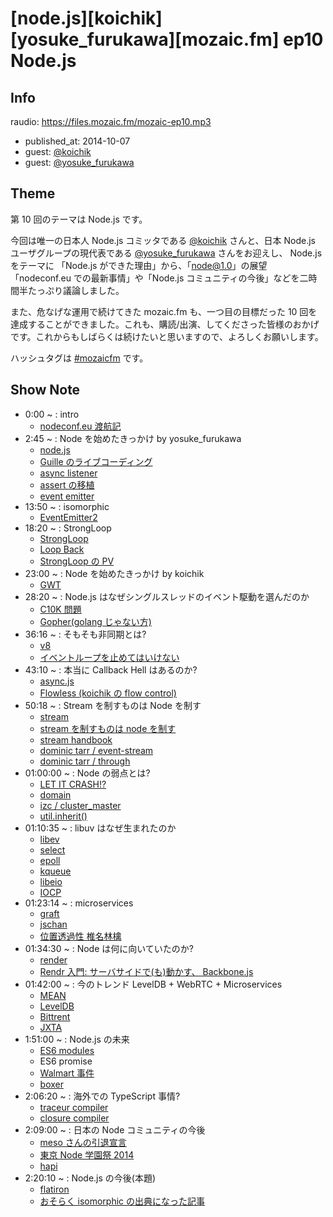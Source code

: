 # [node.js][koichik][yosuke_furukawa][mozaic.fm] ep10 Node.js

## Info

raudio: https://files.mozaic.fm/mozaic-ep10.mp3

- published_at: 2014-10-07
- guest: [@koichik](https://twitter.com/koichik)
- guest: [@yosuke_furukawa](https://twitter.com/yosuke_furukawa)


## Theme

第 10 回のテーマは Node.js です。

今回は唯一の日本人 Node.js コミッタである [@koichik](https://twitter.com/koichik/) さんと、日本 Node.js ユーザグループの現代表である [@yosuke_furukawa](https://twitter.com/yosuke_furukawa) さんをお迎えし、 Node.js をテーマに 「Node.js ができた理由」から、「node@1.0」の展望「nodeconf.eu での最新事情」や「Node.js コミュニティの今後」などを二時間半たっぷり議論しました。

また、危なげな運用で続けてきた mozaic.fm も、一つ目の目標だった 10 回を達成することができました。これも、購読/出演、してくださった皆様のおかげです。これからもしばらくは続けたいと思いますので、よろしくお願いします。

ハッシュタグは [#mozaicfm](https://twitter.com/search?q=mozaicfm&src=hash) です。


## Show Note

- 0:00 ~ : intro
  - [nodeconf.eu 渡航記](http://t.umblr.com/redirect?z=http%3A%2F%2Fyosuke-furukawa.hatenablog.com%2Fentry%2F2014%2F09%2F09%2F174601&t=Mzk1NmI3OTU5NTZkYWU5ZWFkMzI2Y2NjMTk2NDJjNDc1MzRhMDg2NSxYdVJHVGd5bQ%3D%3D)
- 2:45 ~ : Node を始めたきっかけ by yosuke_furukawa
  - [node.js](http://t.umblr.com/redirect?z=http%3A%2F%2Fnodejs.org&t=MjZjZTRhNDVhNDBjYjVmNWEwMzk2MDkzNzY0MDg3MDFjOTQ1YWRlNixYdVJHVGd5bQ%3D%3D)
  - [Guille のライブコーディング](http://t.umblr.com/redirect?z=http%3A%2F%2Fwww.nicovideo.jp%2Fwatch%2F1320664679&t=ZjA5M2ZlN2VjNWQ3YWM3OTM3MTg3OWNlZjgzNGY3YzRiNGQyNDU5OCxYdVJHVGd5bQ%3D%3D)
  - [async listener](http://t.umblr.com/redirect?z=http%3A%2F%2Fnodejs.org%2Fdocs%2Fv0.11.14%2Fapi%2Fall.html%23all_async_listeners&t=MjY0M2YyYTFiNzI3YmRmZWMyMjE2YWNjYmVlYTgwYzgxNWJhYTRhZCxYdVJHVGd5bQ%3D%3D)
  - [assert の移植](http://t.umblr.com/redirect?z=http%3A%2F%2Fgithub.com%2Fjxck%2Fassert&t=Y2VhODQ0NTA1ODA0NWI2NTRkYTBlZjdkN2Y2ZGQxOTA1NzIwZGEwOCxYdVJHVGd5bQ%3D%3D)
  - [event emitter](http://t.umblr.com/redirect?z=http%3A%2F%2Fnodejs.org%2Fapi%2Fevents.html&t=MWI5NTk2M2U1ZjNlYmVmM2Y5NTYyZDdlNzIzMTJlMTM2YmI2MDA2OSxYdVJHVGd5bQ%3D%3D)
- 13:50 ~ : isomorphic
  - [EventEmitter2](http://t.umblr.com/redirect?z=https%3A%2F%2Fgithub.com%2Fasyncly%2FEventEmitter2&t=OGJhODA4MzAwYmU3YzJmZjNmOWI4NzI3YzQ2OTVjMTUwMmY4YjE1MixYdVJHVGd5bQ%3D%3D)
- 18:20 ~ : StrongLoop
  - [StrongLoop](http://t.umblr.com/redirect?z=http%3A%2F%2Fstrongloop.com%2F&t=YTA2MTc5MTdkNzg2ZThmNDkzNTFiZmFmZDliZjQ0MjZmZTUyMWY1OSxYdVJHVGd5bQ%3D%3D)
  - [Loop Back](http://t.umblr.com/redirect?z=http%3A%2F%2Fstrongloop.com%2Fnode-js%2Floopback%2F&t=MWVlNWY3NDQ3YjYxYWMwZGVlZjUxODNmMmE1MGI5OTUyNGMzMDYxNyxYdVJHVGd5bQ%3D%3D)
  - [StrongLoop の PV](http://t.umblr.com/redirect?z=http%3A%2F%2Fstrongloop.com%2Fnode-js%2Fvideos%2F&t=NzRkZDBiMGJkMWY0MDQ4NGU5MTQ5Nzk1YTM4OTE5YTE4NWRhMjkzNixYdVJHVGd5bQ%3D%3D)
- 23:00 ~ : Node を始めたきっかけ by koichik
  - [GWT](http://t.umblr.com/redirect?z=http%3A%2F%2Fwww.gwtproject.org%2F&t=Y2RmZWM4NjM3ZTRiMjdhNzY2OTQ0N2RjZjU2Yjk5N2JkNzNmMjRiZCxYdVJHVGd5bQ%3D%3D)
- 28:20 ~ : Node.js はなぜシングルスレッドのイベント駆動を選んだのか
  - [C10K 問題](http://t.umblr.com/redirect?z=http%3A%2F%2Fwww.hyuki.com%2Fyukiwiki%2Fwiki.cgi%3FTheC10kProblem&t=Mjg4ODgzNzFmYmY2MzdlZTA1N2VkNmE0YzMzZDcwMjdiMWQzNDEwNSxYdVJHVGd5bQ%3D%3D)
  - [Gopher(golang じゃない方)](http://t.umblr.com/redirect?z=http%3A%2F%2Fja.wikipedia.org%2Fwiki%2FGopher&t=NjVkZjM1MjZkMzUyMjk4YmYyODNiNzcyNTc2YTdjYzQ1ZDA2NzBkYyxYdVJHVGd5bQ%3D%3D)
- 36:16 ~ : そもそも非同期とは?
  - [v8](http://t.umblr.com/redirect?z=https%3A%2F%2Fcode.google.com%2Fp%2Fv8%2F&t=NWE1ZmZlZTZlNTEzZjk4NzVmM2FiOWYyMzVkOGZjMGIyOTc5YjQ1MixYdVJHVGd5bQ%3D%3D)
  - [イベントループを止めてはいけない](http://t.umblr.com/redirect?z=http%3A%2F%2Fjxck.hatenablog.com%2Fentry%2Ffor-with-eventloop&t=YzU4MTMyZDRkNjM1MTIyMDczMGVmMmYzNjgzYjk4MTA3OTQwOWM2NSxYdVJHVGd5bQ%3D%3D)
- 43:10 ~ : 本当に Callback Hell はあるのか?
  - [async.js](http://t.umblr.com/redirect?z=https%3A%2F%2Fgithub.com%2Fcaolan%2Fasync&t=OGIzMmY4NDQ2MjE1NzY2YTllMjExYzI4YmU5MTFlMDY3N2Q0NjMxOCxYdVJHVGd5bQ%3D%3D)
  - [Flowless (koichik の flow control)](http://t.umblr.com/redirect?z=https%3A%2F%2Fgithub.com%2Fkoichik%2Fnode-flowless&t=MzBmNmMwOWRkNjQ3NjJhZDQ2Mjc0ZGI2OTI4NGU5YTUwZGZhZjI1ZSxYdVJHVGd5bQ%3D%3D)
- 50:18 ~ : Stream を制すものは Node を制す
  - [stream](http://t.umblr.com/redirect?z=http%3A%2F%2Fnodejs.org%2Fapi%2Fstream.html&t=YTllMzM2MzM1NzQ1OTU5NzBmZjM2OTg4ZGUwZGNkNWUzZWM0YmU2MyxYdVJHVGd5bQ%3D%3D)
  - [stream を制すものは node を制す](http://t.umblr.com/redirect?z=http%3A%2F%2Fjxck.hatenablog.com%2Fentry%2F20111204%2F1322966453&t=YTcxNDBmMDY4ZTk3OTEwZjBiYWIyYWFhMWE5ODJlY2U3ZTZhOTBlMyxYdVJHVGd5bQ%3D%3D)
  - [stream handbook](http://t.umblr.com/redirect?z=https%3A%2F%2Fgithub.com%2Fsubstack%2Fstream-handbook&t=MzE4ZDlmODM5MDQ0NmM1NjJhOGFhYWQ4NjI2OTIzYWQ1MWUxNzY4YSxYdVJHVGd5bQ%3D%3D)
  - [dominic tarr / event-stream](http://t.umblr.com/redirect?z=https%3A%2F%2Fgithub.com%2Fdominictarr%2Fevent-stream&t=MWQ5YzA1ZjgwYjM5NTZmZTZmZGM5NjZiNGVhYTNkM2RkZmUxOTU4ZSxYdVJHVGd5bQ%3D%3D)
  - [dominic tarr / through](http://t.umblr.com/redirect?z=https%3A%2F%2Fgithub.com%2Fdominictarr%2Fthrough&t=Y2RmNDg4N2EzMjRhYjYxMjExYmJmZDY0NGU5MjY2Y2U0Mzg0NzllOSxYdVJHVGd5bQ%3D%3D)
- 01:00:00 ~ : Node の弱点とは?
  - [LET IT CRASH!?](http://t.umblr.com/redirect?z=http%3A%2F%2Fwww.slideshare.net%2Fkoichik%2Fnode8-let-it-crash&t=NTQwMjI0Y2U4ODY3YTFhNjRmMDY5ZWMzNWNlMDkxMGJmMjEyOGE4ZCxYdVJHVGd5bQ%3D%3D)
  - [domain](http://t.umblr.com/redirect?z=http%3A%2F%2Fnodejs.org%2Fapi%2Fdomain.html&t=MjkxNjVhN2NhODExNjViNjdhZDk1ZDI4YTAzNmNlNWJkODk4YmVhMCxYdVJHVGd5bQ%3D%3D)
  - [izc / cluster_master](http://t.umblr.com/redirect?z=https%3A%2F%2Fgithub.com%2Fisaacs%2Fcluster-master&t=ZDE0M2IwNDg4MjFhOWMwZDk4ZWQ1ZjdmMzlkZDU4NzUzMDNmNjFkMCxYdVJHVGd5bQ%3D%3D)
  - [util.inherit()](http://t.umblr.com/redirect?z=http%3A%2F%2Fnodejs.org%2Fapi%2Futil.html%23util_util_inherits_constructor_superconstructor&t=YjAwNTViYzMzZDNiYTliMWU4NTI5NzM3ZjU5YjY0MTJjMjA0NDY5YSxYdVJHVGd5bQ%3D%3D)
- 01:10:35 ~ : libuv はなぜ生まれたのか
  - [libev](http://t.umblr.com/redirect?z=http%3A%2F%2Fsoftware.schmorp.de%2Fpkg%2Flibev.html&t=Mjc1ZmJkNjI1NTFhNTFkNmFmYjQ3YzRkNDE1NWNjODE0ZDA0ZmM4YixYdVJHVGd5bQ%3D%3D)
  - [select](http://t.umblr.com/redirect?z=http%3A%2F%2Fman7.org%2Flinux%2Fman-pages%2Fman2%2Fselect.2.html&t=MzAwYmQ3OWRjMzZiNTEyYzE0YjNiNDE0NzhlM2UzZDhlNDlhNzNjYixYdVJHVGd5bQ%3D%3D)
  - [epoll](http://t.umblr.com/redirect?z=http%3A%2F%2Fman7.org%2Flinux%2Fman-pages%2Fman7%2Fepoll.7.html&t=ZmUyMWJlMGU3NzVhN2I3NjliMjNkNzAyYTQwYzI1YmYzM2JkYWFkNyxYdVJHVGd5bQ%3D%3D)
  - [kqueue](http://t.umblr.com/redirect?z=http%3A%2F%2Fen.wikipedia.org%2Fwiki%2FKqueue&t=MjQ1NDQwYTAxNzBlODhlMmE3YTEyMzdjNjNiMmI5ZDY3YWU3MTNkZSxYdVJHVGd5bQ%3D%3D)
  - [libeio](http://t.umblr.com/redirect?z=http%3A%2F%2Fsoftware.schmorp.de%2Fpkg%2Flibeio.html&t=YzYyNDNmMjZlMzk5NmYzNTQwMmNhZDY3MDQzN2VkZGRkNzM5YzgzMixYdVJHVGd5bQ%3D%3D)
  - [IOCP](http://t.umblr.com/redirect?z=http%3A%2F%2Fmsdn.microsoft.com%2Fen-us%2Flibrary%2Faa365198%28VS.85%29.aspx&t=ZmY2NTYxZDA2M2I5ZWM5MmQ2ZTZmMzg0ZjFjNTY5MjNhNGQxMmM2MyxYdVJHVGd5bQ%3D%3D)
- 01:23:14 ~ : microservices
  - [graft](http://t.umblr.com/redirect?z=https%3A%2F%2Fgithub.com%2FGraftJS%2Fgraft&t=ZWVhZDc2ZDBhYjA2YzJjYzQ0NDJkZWY1NjQ5OWJjOGJmMGZmYTM5MSxYdVJHVGd5bQ%3D%3D)
  - [jschan](http://t.umblr.com/redirect?z=https%3A%2F%2Fgithub.com%2FGraftJS%2Fjschan&t=ZTM5NmU0OGYxOGEyYzM3ZTM3MzhlMjVhMWIzNmFkZWZkMjk0NjM0YSxYdVJHVGd5bQ%3D%3D)
  - [位置透過性 椎名林檎](http://jxck.tumblr.com/post/11435831106/hook-io)
- 01:34:30 ~ : Node は何に向いていたのか?
  - [render](http://t.umblr.com/redirect?z=http%3A%2F%2Fwww.renderjs.org%2F&t=MjI4Yjk0NGYzYzc0ZDEwMDczMjlmNzg5NTAyYTMwMTE3YjMyMTU5MCxYdVJHVGd5bQ%3D%3D)
  - [Rendr 入門: サーバサイドで(も)動かす、 Backbone.js](http://t.umblr.com/redirect?z=http%3A%2F%2Fwww.slideshare.net%2Fmshk%2Frendr&t=YjA2MTAyZDRmNjRkOWQwOGU1NTQ1MmQ2OWYxZjYyZmE3MDkwY2RhZCxYdVJHVGd5bQ%3D%3D)
- 01:42:00 ~ : 今のトレンド LevelDB + WebRTC + Microservices
  - [MEAN](http://t.umblr.com/redirect?z=http%3A%2F%2Fmeanjs.org%2F&t=YWZmMWFkY2JlYjAwOGNiYWY3OTJkZDcxZjYzZWE0MjFhOTUxMmI3YSxYdVJHVGd5bQ%3D%3D)
  - [LevelDB](http://t.umblr.com/redirect?z=https%3A%2F%2Fgithub.com%2Fgoogle%2Fleveldb&t=NjkwYTNjNWUzNmUzMmU5MWQwMjMxOWI4MWMxMzZhOTVjY2FkOTYzMCxYdVJHVGd5bQ%3D%3D)
  - [Bittrent](http://t.umblr.com/redirect?z=http%3A%2F%2Fwww.bittorrent.com%2F&t=MzFkZWQ2NjM1NzFlZGZiYzU3MmQyY2Y3ZGU1YWY3MTYzYWUwYWI5NyxYdVJHVGd5bQ%3D%3D)
  - [JXTA](http://t.umblr.com/redirect?z=https%3A%2F%2Fjxta.kenai.com%2F&t=OWY3ODJkOWI2NmY1MWQwZGRiNGE5ZGJjZjkyNjY0NzM5OGFlMmNjZixYdVJHVGd5bQ%3D%3D)
- 1:51:00 ~ : Node.js の未来
  - [ES6 modules](http://t.umblr.com/redirect?z=http%3A%2F%2Fwiki.ecmascript.org%2Fdoku.php%3Fid%3Dharmony%3Amodules&t=NmNjNzY2ZDFhNTI4ODFlNTgyOTVmNmEwMzI2NTRhMWEyOWExODVkYSxYdVJHVGd5bQ%3D%3D)
  - <a>ES6 promise</a>
  - [Walmart 事件](http://t.umblr.com/redirect?z=http%3A%2F%2Fwww.joyent.com%2Fblog%2Fwalmart-node-js-memory-leak&t=YWYwZjQxOWJjNTg1NmFmMzZmYjMwNTE2Y2I5NzQ3YzU5MzgxMGIzMSxYdVJHVGd5bQ%3D%3D)
  - [boxer](http://t.umblr.com/redirect?z=http%3A%2F%2Fwww.getboxer.com%2F&t=NjFjY2NlOTFhZTA4MjA2NTg3N2Y1MTQ3ZTVhZTdmNjk2YmNlMjljNCxYdVJHVGd5bQ%3D%3D)
- 2:06:20 ~ : 海外での TypeScript 事情?
  - [traceur compiler](http://t.umblr.com/redirect?z=https%3A%2F%2Fgithub.com%2Fgoogle%2Ftraceur-compiler&t=YjE5MzBiNDcwMzA5OGRmNWY5NDQ0ZjEzYzE0NGI2NGJjNzkyYjhhZSxYdVJHVGd5bQ%3D%3D)
  - [closure compiler](http://t.umblr.com/redirect?z=https%3A%2F%2Fdevelopers.google.com%2Fclosure%2Fcompiler%2F%3Fhl%3Dja&t=MWMyN2Y0ZGE1YjJmOTQ3MDVlZDg5MDJmOTE4NzBkZDk3ZDFjMWM2NyxYdVJHVGd5bQ%3D%3D)
- 2:09:00 ~ : 日本の Node コミュニティの今後
  - [meso さんの引退宣言](http://t.umblr.com/redirect?z=https%3A%2F%2Fdocs.google.com%2Fpresentation%2Fd%2F1IYwvHLAT0sFLAOmBGQ7dUyD7NKajwfkOgh8SAYvJa2c%2Fedit%23slide%3Did.p&t=MDVkOTRhODQ4NTJkZWE1ZDVjODFiM2RiY2UzN2Q4MDA4MjkyNGM2MSxYdVJHVGd5bQ%3D%3D)
  - [東京 Node 学園祭 2014](http://t.umblr.com/redirect?z=http%3A%2F%2Fnodefest.jp%2F2014%2F&t=YWE2NjZiNjAzMGQ3M2QzMDQ1NWQ3MDkxMDgwMTRiYWQ3ZDJhOWJmNSxYdVJHVGd5bQ%3D%3D)
  - [hapi](http://t.umblr.com/redirect?z=http%3A%2F%2Fhapijs.com%2F&t=OTA3OGMwNzZlN2EzNGYyNTcxZDdhOGM0ODFkOGM1OTVjYjQxOWE2YixYdVJHVGd5bQ%3D%3D)
- 2:20:10 ~ : Node.js の今後(本題)
  - [flatiron](http://t.umblr.com/redirect?z=http%3A%2F%2Fflatironjs.org%2F&t=M2VhNDhjZTA5MDcwNDFhZTA5NDQ4NzcwMzQ2NmVhMmJkNzZjM2U5MixYdVJHVGd5bQ%3D%3D)
  - [おそらく isomorphic の出典になった記事](http://t.umblr.com/redirect?z=http%3A%2F%2Fblog.nodejitsu.com%2Fscaling-isomorphic-javascript-code%2F&t=ZTgzYTY4MDRhMzZkOGFjNmQzMzg5ZTA5ZjUzYTc5YWNjNDVkZDQ2MSxYdVJHVGd5bQ%3D%3D)
